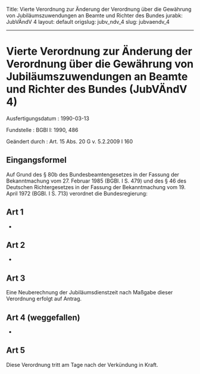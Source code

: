 Title: Vierte Verordnung zur Änderung der Verordnung über die Gewährung von Jubiläumszuwendungen
  an Beamte und Richter des Bundes
jurabk: JubVÄndV 4
layout: default
origslug: jubv_ndv_4
slug: jubvaendv_4

---

# Vierte Verordnung zur Änderung der Verordnung über die Gewährung von Jubiläumszuwendungen an Beamte und Richter des Bundes (JubVÄndV 4)

Ausfertigungsdatum
:   1990-03-13

Fundstelle
:   BGBl I: 1990, 486

Geändert durch
:   Art. 15 Abs. 20 G v. 5.2.2009 I 160



## Eingangsformel

Auf Grund des § 80b des Bundesbeamtengesetzes in der Fassung der
Bekanntmachung vom 27. Februar 1985 (BGBl. I S. 479) und des § 46 des
Deutschen Richtergesetzes in der Fassung der Bekanntmachung vom 19.
April 1972 (BGBl. I S. 713) verordnet die Bundesregierung:


## Art 1

-


## Art 2

-


## Art 3

Eine Neuberechnung der Jubiläumsdienstzeit nach Maßgabe dieser
Verordnung erfolgt auf Antrag.


## Art 4 (weggefallen)

-


## Art 5

Diese Verordnung tritt am Tage nach der Verkündung in Kraft.

